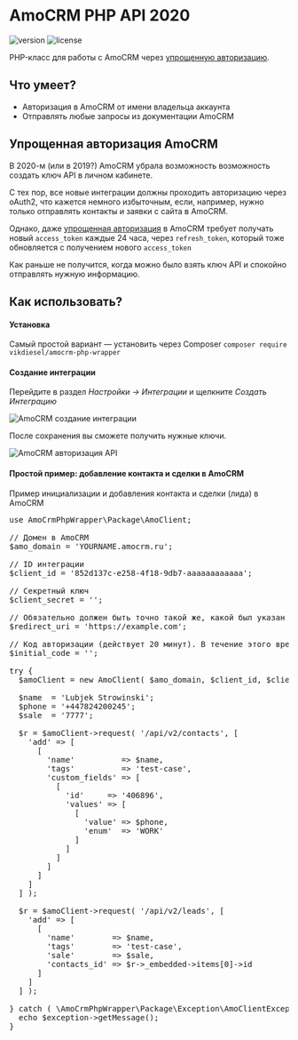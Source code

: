 # AmoCRM PHP API 2020

![version](https://img.shields.io/badge/version-1.0.0-blue.svg)  ![license](https://img.shields.io/badge/license-MIT-blue.svg)

PHP-класс для работы с AmoCRM через [упрощенную авторизацию](#упрощенная-авторизация-amocrm).

## Что умеет?

- Авторизация в AmoCRM от имени владельца аккаунта
- Отправлять любые запросы из документации AmoCRM 

## Упрощенная авторизация AmoCRM

В 2020-м (или в 2019?) AmoCRM убрала возможность возможность создать ключ API в личном кабинете.

С тех пор, все новые интеграции должны проходить авторизацию через oAuth2, что кажется немного избыточным, если, например, нужно только отправлять контакты и заявки с сайта в AmoCRM.

Однако, даже [упрощенная авторизация](https://www.amocrm.ru/developers/content/oauth/easy-auth) в AmoCRM требует получать новый `access_token` каждые 24 часа, через `refresh_token`, который тоже обновляется с получением нового `access_token`

Как раньше не получится, когда можно было взять ключ API и спокойно отправлять нужную информацию. 

## Как использовать?

#### Установка

Самый простой вариант — установить через Composer `composer require vikdiesel/amocrm-php-wrapper`

#### Создание интеграции

Перейдите в раздел *Настройки -> Интеграции* и щелкните *Создать Интеграцию*

![AmoCRM создание интеграции](https://marketto.ru/images/amocrm-1.png?v=1)

После сохранения вы сможете получить нужные ключи.

![AmoCRM авторизация API](https://marketto.ru/images/amocrm-2.png?v=1)

#### Простой пример: добавление контакта и сделки в AmoCRM

Пример инициализации и добавления контакта и сделки (лида) в AmoCRM

<pre>
use AmoCrmPhpWrapper\Package\AmoClient;

// Домен в AmoCRM
$amo_domain = 'YOURNAME.amocrm.ru';

// ID интеграции
$client_id = '852d137c-e258-4f18-9db7-aaaaaaaaaaaa';

// Секретный ключ
$client_secret = '';

// Обязательно должен быть точно такой же, какой был указан при создании интеграции в интерфейсе AmoCRM
$redirect_uri = 'https://example.com';

// Код авторизации (действует 20 минут). В течение этого времени необходимо сделать первый запрос. Если прошло больше времени, то закройте и откройте карточку интеграции заново в интерфейсе amoCRM
$initial_code = '';

try {
  $amoClient = new AmoClient( $amo_domain, $client_id, $client_secret, $redirect_uri, $initial_code );

  $name  = 'Lubjek Strowinski';
  $phone = '+447824200245';
  $sale  = '7777';

  $r = $amoClient->request( '/api/v2/contacts', [
    'add' => [
      [
        'name'          => $name,
        'tags'          => 'test-case',
        'custom_fields' => [
          [
            'id'     => '406896',
            'values' => [
              [
                'value' => $phone,
                'enum'  => 'WORK'
              ]
            ]
          ]
        ]
      ]
    ]
  ] );

  $r = $amoClient->request( '/api/v2/leads', [
    'add' => [
      [
        'name'        => $name,
        'tags'        => 'test-case',
        'sale'        => $sale,
        'contacts_id' => $r->_embedded->items[0]->id
      ]
    ]
  ] );

} catch ( \AmoCrmPhpWrapper\Package\Exception\AmoClientException $exception ) {
  echo $exception->getMessage();
}
</pre>
